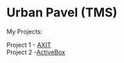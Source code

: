 # Urban Pavel (TMS)
My Projects:

Project 1 - [AXIT](https://browser091.github.io/Project_1_AXIT/index.html "AXIT")   
Project 2 -[ActiveBox](https://browser091.github.io/Project_2_Activebox/index.html "ActiveBox")   
